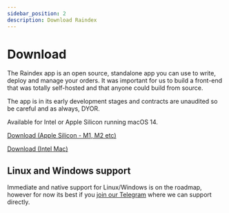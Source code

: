```yaml
---
sidebar_position: 2
description: Download Raindex
---
```

# Download

The Raindex app is an open source, standalone app you can use to write, deploy and manage your orders. It was important for us to build a front-end that was totally self-hosted and that anyone could build from source. 

The app is in its early development stages and contracts are unaudited so be careful and as always, DYOR.

Available for Intel or Apple Silicon running macOS 14.

[Download (Apple Silicon - M1, M2 etc)](https://github.com/rainlanguage/rain.orderbook/releases/download/app-v0.0.0-3767aca6a41abfd6120fa0d2a114504a31772f10/Raindex_0.0.0_aarch64.dmg)

[Download (Intel Mac)](https://github.com/rainlanguage/rain.orderbook/releases/download/app-v0.0.0-3767aca6a41abfd6120fa0d2a114504a31772f10/Raindex_0.0.0_x64.dmg)

## Linux and Windows support

Immediate and native support for Linux/Windows is on the roadmap, however for now its best if you [join our Telegram](https://t.me/+w4mJbCT6IfI2YTU0) where we can support directly.
